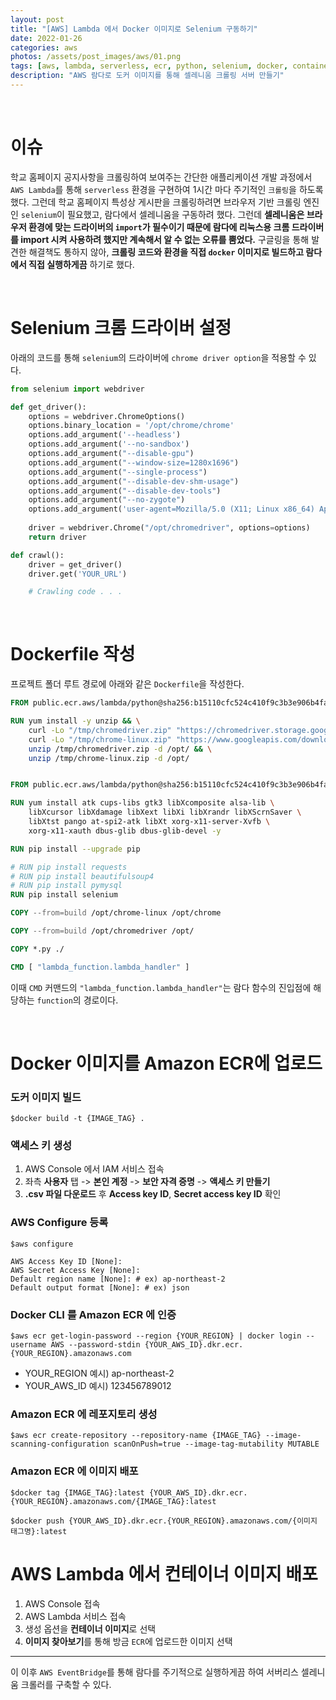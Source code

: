 ```yaml
---
layout: post
title: "[AWS] Lambda 에서 Docker 이미지로 Selenium 구동하기"
date: 2022-01-26
categories: aws
photos: /assets/post_images/aws/01.png
tags: [aws, lambda, serverless, ecr, python, selenium, docker, container, image]
description: "AWS 람다로 도커 이미지를 통해 셀레니움 크롤링 서버 만들기"
---
```


<br>

# 이슈

학교 홈페이지 공지사항을 크롤링하여 보여주는 간단한 애플리케이션 개발 과정에서 `AWS Lambda`를 통해 `serverless` 환경을 구현하여 1시간 마다 주기적인 `크롤링`을 하도록 했다. 그런데 학교 홈페이지 특성상 게시판을 크롤링하려면 브라우저 기반 크롤링 엔진인 `selenium`이 필요했고, 람다에서 셀레니움을 구동하려 했다. 그런데 **셀레니움은 브라우저 환경에 맞는 드라이버의 `import`가 필수이기 때문에 람다에 리눅스용 크롬 드라이버를 import 시켜 사용하려 했지만 계속해서 알 수 없는 오류를 뿜었다.** 구글링을 통해 발견한 해결책도 통하지 않아, **크롤링 코드와 환경을 직접 `docker` 이미지로 빌드하고 람다에서 직접 실행하게끔** 하기로 했다.

<br>

# Selenium 크롬 드라이버 설정

아래의 코드를 통해 `selenium`의 드라이버에 `chrome driver option`을 적용할 수 있다.

```python
from selenium import webdriver

def get_driver():
    options = webdriver.ChromeOptions()
    options.binary_location = '/opt/chrome/chrome'
    options.add_argument('--headless')
    options.add_argument('--no-sandbox')
    options.add_argument("--disable-gpu")
    options.add_argument("--window-size=1280x1696")
    options.add_argument("--single-process")
    options.add_argument("--disable-dev-shm-usage")
    options.add_argument("--disable-dev-tools")
    options.add_argument("--no-zygote")
    options.add_argument('user-agent=Mozilla/5.0 (X11; Linux x86_64) AppleWebKit/537.36 (KHTML, like Gecko) Chrome/61.0.3163.100 Safari/537.36')
    
    driver = webdriver.Chrome("/opt/chromedriver", options=options)
    return driver

def crawl():
    driver = get_driver()
    driver.get('YOUR_URL')

    # Crawling code . . .
```

<br>

# Dockerfile 작성

프로젝트 폴더 루트 경로에 아래와 같은 `Dockerfile`을 작성한다.

```Dockerfile
FROM public.ecr.aws/lambda/python@sha256:b15110cfc524c410f9c3b3e906b4fa2fe268c38811c4c34f048e8e5d4c9669c8 as build

RUN yum install -y unzip && \
    curl -Lo "/tmp/chromedriver.zip" "https://chromedriver.storage.googleapis.com/97.0.4692.71/chromedriver_linux64.zip" && \
    curl -Lo "/tmp/chrome-linux.zip" "https://www.googleapis.com/download/storage/v1/b/chromium-browser-snapshots/o/Linux_x64%2F938549%2Fchrome-linux.zip?alt=media" && \
    unzip /tmp/chromedriver.zip -d /opt/ && \
    unzip /tmp/chrome-linux.zip -d /opt/


FROM public.ecr.aws/lambda/python@sha256:b15110cfc524c410f9c3b3e906b4fa2fe268c38811c4c34f048e8e5d4c9669c8

RUN yum install atk cups-libs gtk3 libXcomposite alsa-lib \
    libXcursor libXdamage libXext libXi libXrandr libXScrnSaver \
    libXtst pango at-spi2-atk libXt xorg-x11-server-Xvfb \
    xorg-x11-xauth dbus-glib dbus-glib-devel -y

RUN pip install --upgrade pip

# RUN pip install requests
# RUN pip install beautifulsoup4
# RUN pip install pymysql
RUN pip install selenium

COPY --from=build /opt/chrome-linux /opt/chrome

COPY --from=build /opt/chromedriver /opt/

COPY *.py ./

CMD [ "lambda_function.lambda_handler" ]
```

이때 `CMD` 커맨드의 `"lambda_function.lambda_handler"`는 람다 함수의 진입점에 해당하는 `function`의 경로이다.

<br>

# Docker 이미지를 Amazon ECR에 업로드

### 도커 이미지 빌드

```shell
$docker build -t {IMAGE_TAG} .   
```

### 액세스 키 생성

1. AWS Console 에서 IAM 서비스 접속
2. 좌측 **사용자** 탭 -> **본인 계정** -> **보안 자격 증명** -> **액세스 키 만들기**
3. **.csv 파일 다운로드** 후 **Access key ID**, **Secret access key ID** 확인

### AWS Configure 등록

```shell
$aws configure

AWS Access Key ID [None]:
AWS Secret Access Key [None]: 
Default region name [None]: # ex) ap-northeast-2
Default output format [None]: # ex) json
```

### Docker CLI 를 Amazon ECR 에 인증

```shell
$aws ecr get-login-password --region {YOUR_REGION} | docker login --username AWS --password-stdin {YOUR_AWS_ID}.dkr.ecr.{YOUR_REGION}.amazonaws.com    
```

- YOUR_REGION 예시) ap-northeast-2
- YOUR_AWS_ID 예시) 123456789012

### Amazon ECR 에 레포지토리 생성

```shell
$aws ecr create-repository --repository-name {IMAGE_TAG} --image-scanning-configuration scanOnPush=true --image-tag-mutability MUTABLE
```

### Amazon ECR 에 이미지 배포

```shell
$docker tag {IMAGE_TAG}:latest {YOUR_AWS_ID}.dkr.ecr.{YOUR_REGION}.amazonaws.com/{IMAGE_TAG}:latest

$docker push {YOUR_AWS_ID}.dkr.ecr.{YOUR_REGION}.amazonaws.com/{이미지 태그명}:latest        
```

# AWS Lambda 에서 컨테이너 이미지 배포

1. AWS Console 접속
2. AWS Lambda 서비스 접속
3. 생성 옵션을 **컨테이너 이미지**로 선택
4. **이미지 찾아보기**를 통해 방금 `ECR`에 업로드한 이미지 선택

---

이 이후 `AWS EventBridge`를 통해 람다를 주기적으로 실행하게끔 하여 서버리스 셀레니움 크롤러를 구축할 수 있다.